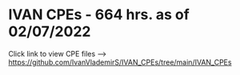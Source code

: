# IVAN CPEs - 664 hrs. as of 02/07/2022

Click link to view CPE files --> https://github.com/IvanVlademirS/IVAN_CPEs/tree/main/IVAN_CPEs
